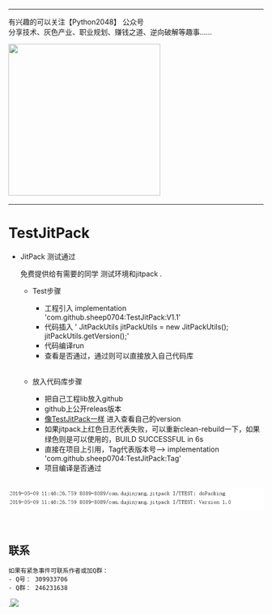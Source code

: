 
<hr/>

有兴趣的可以关注【Python2048】 公众号<br/>
分享技术、灰色产业、职业规划、赚钱之道、逆向破解等趣事……

<img src="https://github.com/sheep0704/IOSIphoneHttps/blob/master/python2048.jpg" width="300" height="300">


<hr/>

# TestJitPack

* JitPack 测试通过

   免费提供给有需要的同学 测试环境和jitpack .
    
   
  * Test步骤
    
    - 工程引入     implementation 'com.github.sheep0704:TestJitPack:V1.1'
    - 代码插入       ' JitPackUtils jitPackUtils = new JitPackUtils(); jitPackUtils.getVersion();'
    - 代码编译run
    - 查看是否通过，通过则可以直接放入自己代码库
    
    <br/>
 
  * 放入代码库步骤
  
    - 把自己工程lib放入github
    - github上公开releas版本
    - [像TestJitPack一样](https://www.jitpack.io/#sheep0704/TestJitPack) 进入查看自己的version
    - 如果jitpack上红色日志代表失败，可以重新clean-rebuild一下，如果绿色则是可以使用的，BUILD SUCCESSFUL in 6s
    - 直接在项目上引用，Tag代表版本号--> implementation 'com.github.sheep0704:TestJitPack:Tag'
    - 项目编译是否通过
    <br/>
    
   

![image](https://github.com/sheep0704/TestJitPack/blob/master/app/src/main/res/mipmap-xxxhdpi/dayin.png)

<br/>

## 联系
    如果有紧急事件可联系作者或加Q群：
    - Q号： 309933706
    - Q群： 246231638
    
    
.[![](https://jitpack.io/v/sheep0704/TestJitPack.svg)](https://jitpack.io/#sheep0704/TestJitPack)




